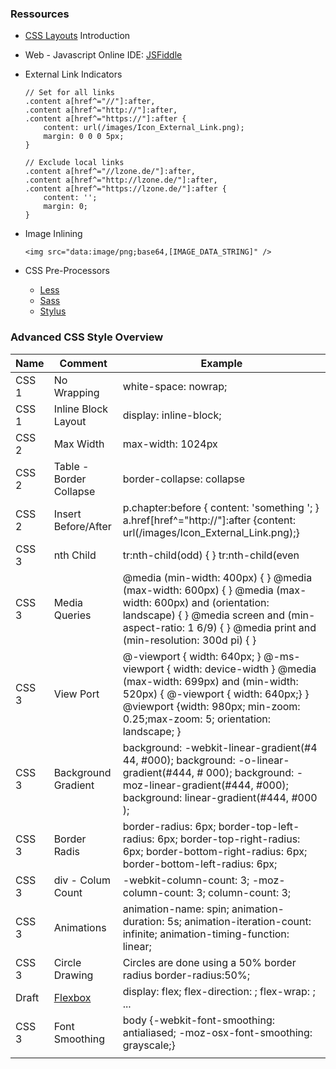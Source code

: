 ### Ressources

-   [CSS Layouts](http://learnlayout.com/) Introduction
-   Web - Javascript Online IDE: [JSFiddle](http://jsfiddle.net/)
-   External Link Indicators

        // Set for all links
        .content a[href^="//"]:after, 
        .content a[href^="http://"]:after, 
        .content a[href^="https://"]:after {
            content: url(/images/Icon_External_Link.png);
            margin: 0 0 0 5px;
        }

        // Exclude local links
        .content a[href^="//lzone.de/"]:after, 
        .content a[href^="http://lzone.de/"]:after, 
        .content a[href^="https://lzone.de/"]:after {
            content: '';
            margin: 0;
        }

-   Image Inlining

        <img src="data:image/png;base64,[IMAGE_DATA_STRING]" />

-   CSS Pre-Processors
    -   [Less](http://lesscss.org/)
    -   [Sass](http://sass-lang.com/)
    -   [Stylus](https://learnboost.github.io/stylus/)

### Advanced CSS Style Overview

| Name  | Comment                                                           | Example                                                                                                                                                                                                                                                                                           |
|-------|-------------------------------------------------------------------|---------------------------------------------------------------------------------------------------------------------------------------------------------------------------------------------------------------------------------------------------------------------------------------------------|
| CSS 1 | No Wrapping                                                       | white-space: nowrap;                                                                                                                                                                                                                                                                              |
| CSS 1 | Inline Block Layout                                               | display: inline-block;                                                                                                                                                                                                                                                                            |
| CSS 2 | Max Width                                                         | max-width: 1024px                                                                                                                                                                                                                                                                                 |
| CSS 2 | Table - Border Collapse                                           | border-collapse: collapse                                                                                                                                                                                                                                                                         |
| CSS 2 | Insert Before/After                                               |  p.chapter:before { content: 'something '; }  a.href[href^="http://"]:after {content: url(/images/Icon_External_Link.png);}                                                                                                                                                                       |
| CSS 3 | nth Child                                                         | tr:nth-child(odd)  { }  tr:nth-child(even |) { } tr:nth-child(5) { }       // just the 5th tr:nth-child(2n+3) { }    // every 2nd starting at 3 tr:nth-child(-n+4) { }    // first 4                                                                                                              |
| CSS 3 | Media Queries                                                     |  <link rel="styles heet" media="(max-width: 800px)" href="example.css" />   @media (min-width: 400px) { } @media (max-width: 600px) { } @media (max-width: 600px) and (orientation: landscape) { } @media screen and (min-aspect-ratio: 1 6/9) { } @media print and (min-resolution: 300d pi) { } |
| CSS 3 | View Port                                                         | <meta name="viewport" content="width=3 20" /> @-viewport { width: 640px; }  @-ms-viewport { width: device-width }    @media (max-width: 699px) and (min-width: 520px) { @-viewport { width: 640px;} } @viewport {width: 980px; min-zoom: 0.25;max-zoom: 5; orientation: landscape;   }            |
| CSS 3 | Background Gradient                                               | background: -webkit-linear-gradient(#4 44, #000);    background: -o-linear-gradient(#444, # 000);    background: -moz-linear-gradient(#444, #000);    background: linear-gradient(#444, #000 );                                                                                                   |
| CSS 3 | Border Radis                                                      | border-radius: 6px; border-top-left-radius: 6px; border-top-right-radius: 6px; border-bottom-right-radius: 6px; border-bottom-left-radius: 6px;                                                                                                                                                   |
| CSS 3 | div - Colum Count                                                 | -webkit-column-count: 3; -moz-column-count: 3; column-count: 3;                                                                                                                                                                                                                                   |
| CSS 3 | Animations                                                        | animation-name: spin; animation-duration: 5s; animation-iteration-count: infinite; animation-timing-function: linear;                                                                                                                                                                             |
| CSS 3 | Circle Drawing                                                    | Circles are done using a 50% border radius border-radius:50%;                                                                                                                                                                                                                                     |
| Draft | [Flexbox](http://css-tricks.com/snippets/css/a-guide-to-flexbox/) | display: flex; flex-direction: <row  row-reverse  column  column-reverse>; flex-wrap: <nowrap wrap wrap-rever se>;                        ...                                                                                                                                                     |
| CSS 3 | Font Smoothing                                                    | body {-webkit-font-smoothing: antialiased; -moz-osx-font-smoothing: grayscale;}                                                                                                                                                                                                                   |
|       |                                                                   |                                                                                                                                                                                                                                                                                                   |